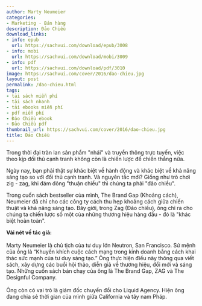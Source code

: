 ```yaml
---
author: Marty Neumeier
categories:
- Marketing - Bán hàng
description: Đảo Chiều
download_links:
- info: epub
  url: https://sachvui.com/download/epub/3008
- info: mobi
  url: https://sachvui.com/download/mobi/3009
- info: pdf
  url: https://sachvui.com/download/pdf/3010
image: https://sachvui.com/cover/2016/dao-chieu.jpg
layout: post
permalink: /dao-chieu.html
tags:
- tải sách miễn phí
- tải sách nhanh
- tải ebooks miễn phí
- pdf miễn phí
- Đảo Chiều ebook
- Đảo Chiều pdf
thumbnail_url: https://sachvui.com/cover/2016/dao-chieu.jpg
title: Đảo Chiều
---
```


 <div class="item-desc text-justify"> <p>Trong thời đại tràn lan sản phẩm "nhái" và truyền thông trực tuyến, việc theo kịp đối thủ cạnh tranh không còn là chiến lược để chiến thắng nữa.</p><p>Ngày nay, bạn phải thật sự khác biệt về hành động và khác biệt về khả năng sáng tạo so với đối thủ cạnh tranh. Và nguyên tắc mới? Giống như trò chơi zig - zag, khi đám đông "thuận chiều" thì chúng ta phải "đảo chiều".</p><p>Trong cuốn sách bestseller của mình, The Brand Gap (Khoảng cách), Neumeier đã chỉ cho các công ty cách thu hẹp khoảng cách giữa chiến thuật và khả năng sáng tạo. Bây giời, trong Zag (Đảo chiều), ông chỉ ra cho chúng ta chiến lược số một của những thương hiệu hàng đầu - đó là "khác biệt hoàn toàn".</p><p><strong>Vài nét về tác giả:</strong><br><br>Marty Neumeier là chủ tịch của tư duy lớn Neutron, San Francisco. Sứ mệnh của ông là “Khuyến khích cuộc cách mạng trong kinh doanh bằng cách khai thác sức mạnh của tư duy sáng tạo.” Ông thực hiện điều này thông qua viết sách, xây dựng các buổi hội thảo, diễn giả về thương hiệu, đổi mới và sáng tạo. Những cuốn sách bán chạy của ông là The Brand Gap, ZAG và The Designful Company.<br><br>Ông còn có vai trò là giám đốc chuyển đổi cho Liquid Agency. Hiện ông đang chia sẻ thời gian của mình giữa California và tây nam Pháp.</p> </div>